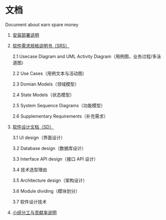 # 文档
Document about earn spare money

1. [安装部署说明](./部署文档.md)

2. [软件需求规格说明书（SRS）](./SRS.md)

   2.1 Usecase Diagram and UML Activity Diagram（用例图，业务过程/多泳道图）
   
   2.2 Use Cases（用例文本与活动图）
   
   2.3 Domian Models（领域模型）
   
   2.4 State Models（状态模型）
   
   2.5 System Sequence Diagrams（功能模型）
   
   2.6 Supplementary Requirements（补充需求）

3. [软件设计文档（SD）](./SD.md)
    
    3.1 UI design（界面设计）
    
    3.2 Database design（数据库设计）
    
    3.3 Interface API design（接口 API 设计）

    3.4 技术选型理由
    
    3.5 Architecture design（架构设计）

    3.6 Module dividing（模块划分）

    3.7 软件设计技术

4. [小组分工与贡献率说明](./小组分工与贡献率说明.md)
